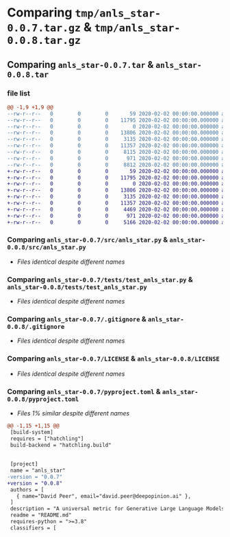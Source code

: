# Comparing `tmp/anls_star-0.0.7.tar.gz` & `tmp/anls_star-0.0.8.tar.gz`

## Comparing `anls_star-0.0.7.tar` & `anls_star-0.0.8.tar`

### file list

```diff
@@ -1,9 +1,9 @@
--rw-r--r--   0        0        0       59 2020-02-02 00:00:00.000000 anls_star-0.0.7/src/__init__.py
--rw-r--r--   0        0        0    11795 2020-02-02 00:00:00.000000 anls_star-0.0.7/src/anls_star.py
--rw-r--r--   0        0        0        0 2020-02-02 00:00:00.000000 anls_star-0.0.7/tests/__init__.py
--rw-r--r--   0        0        0    13806 2020-02-02 00:00:00.000000 anls_star-0.0.7/tests/test_anls_star.py
--rw-r--r--   0        0        0     3135 2020-02-02 00:00:00.000000 anls_star-0.0.7/.gitignore
--rw-r--r--   0        0        0    11357 2020-02-02 00:00:00.000000 anls_star-0.0.7/LICENSE
--rw-r--r--   0        0        0     8115 2020-02-02 00:00:00.000000 anls_star-0.0.7/README.md
--rw-r--r--   0        0        0      971 2020-02-02 00:00:00.000000 anls_star-0.0.7/pyproject.toml
--rw-r--r--   0        0        0     8812 2020-02-02 00:00:00.000000 anls_star-0.0.7/PKG-INFO
+-rw-r--r--   0        0        0       59 2020-02-02 00:00:00.000000 anls_star-0.0.8/src/__init__.py
+-rw-r--r--   0        0        0    11795 2020-02-02 00:00:00.000000 anls_star-0.0.8/src/anls_star.py
+-rw-r--r--   0        0        0        0 2020-02-02 00:00:00.000000 anls_star-0.0.8/tests/__init__.py
+-rw-r--r--   0        0        0    13806 2020-02-02 00:00:00.000000 anls_star-0.0.8/tests/test_anls_star.py
+-rw-r--r--   0        0        0     3135 2020-02-02 00:00:00.000000 anls_star-0.0.8/.gitignore
+-rw-r--r--   0        0        0    11357 2020-02-02 00:00:00.000000 anls_star-0.0.8/LICENSE
+-rw-r--r--   0        0        0     4469 2020-02-02 00:00:00.000000 anls_star-0.0.8/README.md
+-rw-r--r--   0        0        0      971 2020-02-02 00:00:00.000000 anls_star-0.0.8/pyproject.toml
+-rw-r--r--   0        0        0     5166 2020-02-02 00:00:00.000000 anls_star-0.0.8/PKG-INFO
```

### Comparing `anls_star-0.0.7/src/anls_star.py` & `anls_star-0.0.8/src/anls_star.py`

 * *Files identical despite different names*

### Comparing `anls_star-0.0.7/tests/test_anls_star.py` & `anls_star-0.0.8/tests/test_anls_star.py`

 * *Files identical despite different names*

### Comparing `anls_star-0.0.7/.gitignore` & `anls_star-0.0.8/.gitignore`

 * *Files identical despite different names*

### Comparing `anls_star-0.0.7/LICENSE` & `anls_star-0.0.8/LICENSE`

 * *Files identical despite different names*

### Comparing `anls_star-0.0.7/pyproject.toml` & `anls_star-0.0.8/pyproject.toml`

 * *Files 1% similar despite different names*

```diff
@@ -1,15 +1,15 @@
 [build-system]
 requires = ["hatchling"]
 build-backend = "hatchling.build"
 
 
 [project]
 name = "anls_star"
-version = "0.0.7"
+version = "0.0.8"
 authors = [
   { name="David Peer", email="david.peer@deepopinion.ai" },
 ]
 description = "A universal metric for Generative Large Language Models (GLLMs)"
 readme = "README.md"
 requires-python = ">=3.8"
 classifiers = [
```

